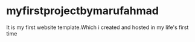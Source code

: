 # myfirstprojectbymarufahmad
It is my first website template.Which i created and hosted in my life's first time 
